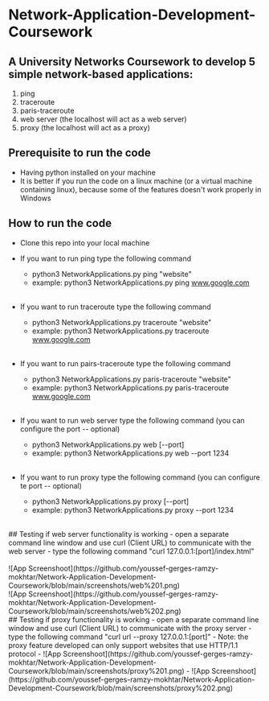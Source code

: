 # Network-Application-Development-Coursework

## A University Networks Coursework to develop 5 simple network-based applications:
  1. ping
  2. traceroute
  3. paris-traceroute
  4. web server (the localhost will act as a web server)
  5. proxy (the localhost will act as a proxy)
  
 ## Prerequisite to run the code
  - Having python installed on your machine
  - It is better if you run the code on a linux machine (or a virtual machine containing linux), because some of the features doesn't work properly in Windows


## How to run the code
  - Clone this repo into your local machine
  - If you want to run ping type the following command
    - python3 NetworkApplications.py ping "website"
    - example: python3 NetworkApplications.py ping www.google.com
    
    <br />
  - If you want to run traceroute type the following command
    - python3 NetworkApplications.py traceroute "website"
    - example: python3 NetworkApplications.py traceroute www.google.com
    
    <br />
  - If you want to run pairs-traceroute type the following command
    - python3 NetworkApplications.py paris-traceroute "website"
    - example: python3 NetworkApplications.py paris-traceroute www.google.com
    
    <br />
  - If you want to run web server type the following command (you can configure the port -- optional)
    - python3 NetworkApplications.py web [--port]
    - example: python3 NetworkApplications.py web --port 1234
    
    <br />
  - If you want to run proxy type the following command (you can configure te port -- optional)
    - python3 NetworkApplications.py proxy [--port]
    - example: python3 NetworkApplications.py proxy --port 1234
    
<br />
## Testing if web server functionality is working
  - open a separate command line window and use curl (Client URL) to communicate with the web server
  - type the following command "curl 127.0.0.1:[port]/index.html" <br />
  
  <br />
  ![App Screenshoot](https://github.com/youssef-gerges-ramzy-mokhtar/Network-Application-Development-Coursework/blob/main/screenshots/web%201.png) <br />
  ![App Screenshoot](https://github.com/youssef-gerges-ramzy-mokhtar/Network-Application-Development-Coursework/blob/main/screenshots/web%202.png)

<br />
## Testing if proxy functionality is working
  - open a separate command line window and use curl (Client URL) to communicate with the proxy server
  - type the following command "curl url --proxy 127.0.0.1:[port]"
  - Note: the proxy feature developed can only support websites that use HTTP/1.1 protocol 
  - ![App Screenshoot](https://github.com/youssef-gerges-ramzy-mokhtar/Network-Application-Development-Coursework/blob/main/screenshots/proxy%201.png)
  - ![App Screenshoot](https://github.com/youssef-gerges-ramzy-mokhtar/Network-Application-Development-Coursework/blob/main/screenshots/proxy%202.png)
  
  

